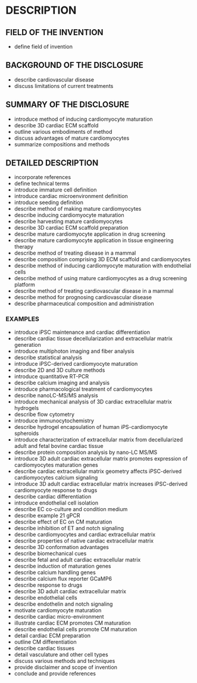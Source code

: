 # DESCRIPTION

## FIELD OF THE INVENTION

- define field of invention

## BACKGROUND OF THE DISCLOSURE

- describe cardiovascular disease
- discuss limitations of current treatments

## SUMMARY OF THE DISCLOSURE

- introduce method of inducing cardiomyocyte maturation
- describe 3D cardiac ECM scaffold
- outline various embodiments of method
- discuss advantages of mature cardiomyocytes
- summarize compositions and methods

## DETAILED DESCRIPTION

- incorporate references
- define technical terms
- introduce immature cell definition
- introduce cardiac microenvironment definition
- introduce seeding definition
- describe method of making mature cardiomyocytes
- describe inducing cardiomyocyte maturation
- describe harvesting mature cardiomyocytes
- describe 3D cardiac ECM scaffold preparation
- describe mature cardiomyocyte application in drug screening
- describe mature cardiomyocyte application in tissue engineering therapy
- describe method of treating disease in a mammal
- describe composition comprising 3D ECM scaffold and cardiomyocytes
- describe method of inducing cardiomyocyte maturation with endothelial cells
- describe method of using mature cardiomyocytes as a drug screening platform
- describe method of treating cardiovascular disease in a mammal
- describe method for prognosing cardiovascular disease
- describe pharmaceutical composition and administration

### EXAMPLES

- introduce iPSC maintenance and cardiac differentiation
- describe cardiac tissue decellularization and extracellular matrix generation
- introduce multiphoton imaging and fiber analysis
- describe statistical analysis
- introduce iPSC-derived cardiomyocyte maturation
- describe 2D and 3D culture methods
- introduce quantitative RT-PCR
- describe calcium imaging and analysis
- introduce pharmacological treatment of cardiomyocytes
- describe nanoLC-MS/MS analysis
- introduce mechanical analysis of 3D cardiac extracellular matrix hydrogels
- describe flow cytometry
- introduce immunocytochemistry
- describe hydrogel encapsulation of human iPS-cardiomyocyte spheroids
- introduce characterization of extracellular matrix from decellularized adult and fetal bovine cardiac tissue
- describe protein composition analysis by nano-LC MS/MS
- introduce 3D adult cardiac extracellular matrix promotes expression of cardiomyocytes maturation genes
- describe cardiac extracellular matrix geometry affects iPSC-derived cardiomyocytes calcium signaling
- introduce 3D adult cardiac extracellular matrix increases iPSC-derived cardiomyocyte response to drugs
- describe cardiac differentiation
- introduce endothelial cell isolation
- describe EC co-culture and condition medium
- describe example 21 gPCR
- describe effect of EC on CM maturation
- describe inhibition of ET and notch signaling
- describe cardiomyocytes and cardiac extracellular matrix
- describe properties of native cardiac extracellular matrix
- describe 3D conformation advantages
- describe biomechanical cues
- describe fetal and adult cardiac extracellular matrix
- describe induction of maturation genes
- describe calcium handling genes
- describe calcium flux reporter GCaMP6
- describe response to drugs
- describe 3D adult cardiac extracellular matrix
- describe endothelial cells
- describe endothelin and notch signaling
- motivate cardiomyocyte maturation
- describe cardiac micro-environment
- illustrate cardiac ECM promotes CM maturation
- describe endothelial cells promote CM maturation
- detail cardiac ECM preparation
- outline CM differentiation
- describe cardiac tissues
- detail vasculature and other cell types
- discuss various methods and techniques
- provide disclaimer and scope of invention
- conclude and provide references


